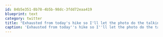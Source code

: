 ```yaml
---
id: 84b5e351-8b78-4b5b-98dc-3fdd72eaa419
blueprint: text
category: twitter
title: "Exhausted from today's hike so I'll let the photo do the talking ow.ly/i/YpwO"
caption: 'Exhausted from today''s hike so I''ll let the photo do the talking <a href="http://ow.ly/i/YpwO" title="http://ow.ly/i/YpwO" class="link link_untco">ow.ly/i/YpwO</a>'
---
```

